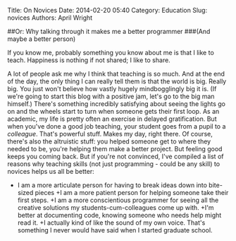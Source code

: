 Title: On Novices
Date: 2014-02-20 05:40
Category: Education
Slug: novices
Authors: April Wright

##Or: Why talking through it makes me a better programmer 
###(And maybe a better person) 

If you know me, probably something you know about me is that I like to teach. 
Happiness is nothing if not shared; I like to share. 

A lot of people ask me why I think that teaching is so much. And at the end of 
the day, the only thing I can really tell them is that the world is big. Really 
big. You just won't believe how vastly hugely mindbogglingly big it is. 
(If we're going to start this blog with a positive jam, let's go to the big man
himself.) 
There's something incredibly satisfying about seeing the lights go on and the 
wheels start to turn when someone gets their first loop. As an academic, my life
is pretty often an exercise in delayed gratification. But when you've done a 
good job teaching, your student goes from a pupil to a _colleague_. That's 
powerful stuff. Makes my day, right there. 
Of course, there's also the altruistic stuff: you helped someone get to where
they needed to be, you're helping them make a better project. But feeling good
keeps you coming back. 
But if you're not convinced, I've compiled a list of reasons why teaching skills
(not just programming - could be any skill) to novices helps us all be better:

+ I am a more articulate person for having to break ideas down into bite-sized
pieces 
+I am a more patient person for helping someone take their first steps. 
+I am a more conscientious programmer for seeing all the creative solutions
my students-cum-colleagues come up with. 
+I'm better at documenting code, knowing someone who needs help might read it. 
+I actually kind of like the sound of my own voice. That's something I never
would have said when I started graduate school. 

